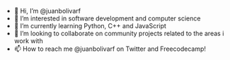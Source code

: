 - 👋 Hi, I’m @juanbolivarf
- 👀 I’m interested in software development and computer science
- 🌱 I’m currently learning Python, C++ and JavaScript
- 💞️ I’m looking to collaborate on community projects related to the areas i work with
- 📫 How to reach me @juanbolivarf on Twitter and Freecodecamp!

<!---
juanbolivarf/juanbolivarf is a ✨ special ✨ repository because its `README.md` (this file) appears on your GitHub profile.
You can click the Preview link to take a look at your changes.
--->
